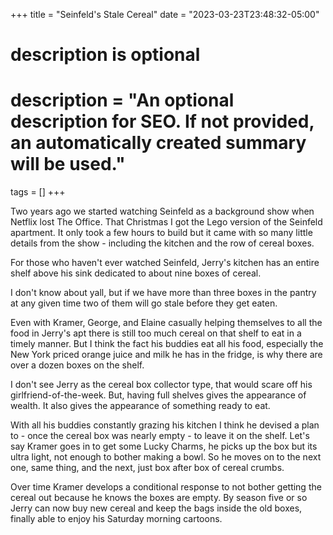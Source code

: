 +++
title = "Seinfeld's Stale Cereal"
date = "2023-03-23T23:48:32-05:00"

#
# description is optional
#
# description = "An optional description for SEO. If not provided, an automatically created summary will be used."

tags = []
+++

Two years ago we started watching Seinfeld as a background show when Netflix lost The Office. That Christmas I got the Lego version of the Seinfeld apartment. It only took a few hours to build but it came with so many little details from the show - including the kitchen and the row of cereal boxes. 

For those who haven't ever watched Seinfeld, Jerry's kitchen has an entire shelf above his sink dedicated to about nine boxes of cereal. 

I don't know about yall, but if we have more than three boxes in the pantry at any given time two of them will go stale before they get eaten. 

Even with Kramer, George, and Elaine casually helping themselves to all the food in Jerry's apt there is still too much cereal on that shelf to eat in a timely manner. But I think the fact his buddies eat all his food, especially the New York priced orange juice and milk he has in the fridge, is why there are over a dozen boxes on the shelf.

I don't see Jerry as the cereal box collector type, that would scare off his girlfriend-of-the-week. But, having full shelves gives the appearance of wealth. It also gives the appearance of something ready to eat. 

With all his buddies constantly grazing his kitchen I think he devised a plan to - once the cereal box was nearly empty - to leave it on the shelf. Let's say Kramer goes in to get some Lucky Charms, he picks up the box but its ultra light, not enough to bother making a bowl. So he moves on to the next one, same thing, and the next, just box after box of cereal crumbs.

Over time Kramer develops a conditional response to not bother getting the cereal out because he knows the boxes are empty. By season five or so Jerry can now buy new cereal and keep the bags inside the old boxes, finally able to enjoy his Saturday morning cartoons. 
